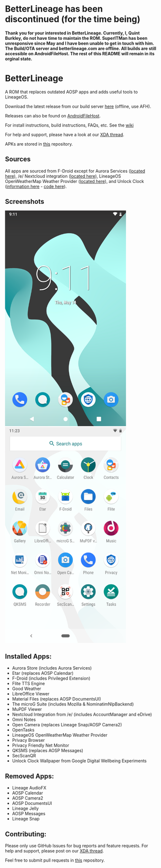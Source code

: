 # BetterLineage has been discontinued (for the time being)

#### Thank you for your interested in BetterLineage. Currently, I, Quint Burkley, do not have time to maintain the ROM. SuperITMan has been unresponsive since May and I have been unable to get in touch with him. The Build/OTA server and betterlineage.com are offline. All builds are still accessible on AndroidFileHost. The rest of this README will remain in its orginal state.

# BetterLineage

A ROM that replaces outdated AOSP apps and adds useful tools to LineageOS.

Download the latest release from our build server [here](https://ota.betterlineage.com/builds/full) (offline, use AFH).

Releases can also be found on [AndroidFileHost](https://androidfilehost.com/?w=devices&uid=4349826312261628453).

For install instructions, build instructions, FAQs, etc. See the [wiki](https://github.com/BetterLineage/BetterLineage/wiki)

For help and support, please have a look at our [XDA thread](https://forum.xda-developers.com/lineage/general/rom-betterlineage-16-0-privacy-focused-t4101581).

APKs are stored in [this](https://github.com/BetterLineage/android_prebuilts_prebuiltapks) repository.

## Sources

All apps are sourced from F-Droid except for Aurora Services ([located here](https://gitlab.com/AuroraOSS/AuroraServices/-/releases)), /e/ Nextcloud integration ([located here](https://gitlab.e.foundation/e/os/android_prebuilts_prebuiltapks/-/tree/master/)), LineageOS OpenWeatherMap Weather Provider ([located here](https://download.lineageos.org/extras)), and Unlock Clock ([information here](https://experiments.withgoogle.com/unlock-clock) - [code here](https://github.com/BetterLineage/digital-wellbeing-experiments-toolkit/tree/master/liveWallpaper/data-livewallpaper)).

## Screenshots

<img src="https://raw.githubusercontent.com/BetterLineage/BetterLineage/master/screenshots/1.png" alt="Default home screen" width="400" />&nbsp;&nbsp;&nbsp;&nbsp;&nbsp;&nbsp;&nbsp;&nbsp;&nbsp;&nbsp;<img src="https://raw.githubusercontent.com/BetterLineage/BetterLineage/master/screenshots/2.png" alt="Default apps" width="400" />

## Installed Apps:

* Aurora Store (includes Aurora Services)
* Etar (replaces AOSP Calendar)
* F-Droid (includes Privileged Extension)
* Flite TTS Engine
* Good Weather
* LibreOffice Viewer
* Material Files (replaces AOSP DocumentsUI)
* The microG Suite (includes Mozilla & NominatimNlpBackend)
* MuPDF Viewer
* Nextcloud Integration from /e/ (includes AccountManager and eDrive)
* Omni Notes
* Open Camera (replaces Lineage Snap/AOSP Camera2)
* OpenTasks
* LineageOS OpenWeatherMap Weather Provider
* Privacy Browser
* Privacy Friendly Net Monitor
* QKSMS (replaces AOSP Messages)
* SecScanQR
* Unlock Clock Wallpaper from Google Digital Wellbeing Experiments

## Removed Apps:

* Lineage AudioFX
* AOSP Calendar
* AOSP Camera2
* AOSP DocumentsUI
* Lineage Jelly
* AOSP Messages
* Lineage Snap

## Contributing:

Please only use GitHub Issues for bug reports and feature requests. For help and support, please post on our [XDA thread](http://xda.betterlineage.com).

Feel free to submit pull requests in [this](https://github.com/BetterLineage/android_prebuilts_prebuiltapks) repository.
